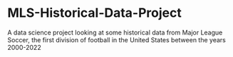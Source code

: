 # MLS-Historical-Data-Project
A data science project looking at some historical data from Major League Soccer, the first division of football in the United States between the years 2000-2022

